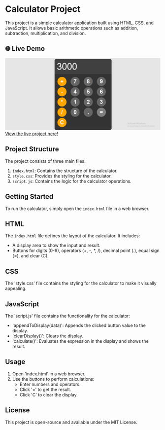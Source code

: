 # Calculator Project

This project is a simple calculator application built using HTML, CSS, and JavaScript. It allows basic arithmetic operations such as addition, subtraction, multiplication, and division.

## 🌐 Live Demo
![Calculator Program Screenshot](calculator-program-ss.png)
[View the live project here!](https://laibatariq110.github.io/Calculator-Program)

## Project Structure

The project consists of three main files:

1. `index.html`: Contains the structure of the calculator.
2. `style.css`: Provides the styling for the calculator.
3. `script.js`: Contains the logic for the calculator operations.

## Getting Started

To run the calculator, simply open the `index.html` file in a web browser.

## HTML

The `index.html` file defines the layout of the calculator. It includes:

- A display area to show the input and result.
- Buttons for digits (0-9), operators (+, -, *, /), decimal point (.), equal sign (=), and clear (C).

## CSS

The 'style.css' file contains the styling for the calculator to make it visually appealing.

## JavaScript

The 'script.js' file contains the functionality for the calculator:

- 'appendToDisplay(data)': Appends the clicked button value to the display.
- 'clearDisplay()': Clears the display.
- 'calculate()': Evaluates the expression in the display and shows the result.

## Usage

1. Open 'index.html' in a web browser.
2. Use the buttons to perform calculations:
    - Enter numbers and operators.
    - Click '=' to get the result.
    - Click 'C' to clear the display.

## License

This project is open-source and available under the MIT License.
